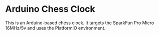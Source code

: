 # Arduino Chess Clock

This is an Arduino-based chess clock. It targets the SparkFun Pro Micro 16MHz/5v and uses the PlatformIO environment.
